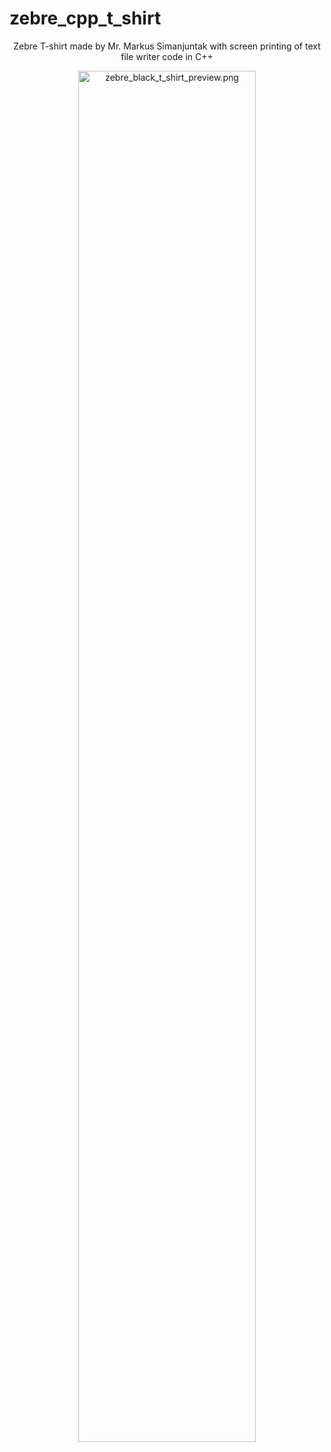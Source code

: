 # zebre_cpp_t_shirt
<div align="center">
  <p>Zebre T-shirt made by Mr. Markus Simanjuntak with screen printing of text file writer code in C++</p>
  <img src="https://raw.githubusercontent.com/bostonsinaga/zebre_cpp_t_shirt/main/res/zebre_black_t_shirt_preview.png" alt="zebre_black_t_shirt_preview.png" style="width: 75%;"/>
</div>
